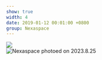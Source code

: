 ```yaml
---
show: true
width: 4
date: 2019-01-12 00:01:00 +0800
group: Nexaspace
---
```

<div>
    <img src="{{ 'assets/images/friends/nexaspace-logo.png' | relative_url }}" class="img-fluid">
</div>

<div>
    <img data-src="{{ 'assets/images/friends/nexaspace.jpg' | relative_url }}" class="lazy w-100 rounded" src="{{ '/assets/images/empty_300x200.png' | relative_url }}" data-toggle="tooltip" data-placement="top" title="Nexaspace photoed on 2023.8.25">
</div>


